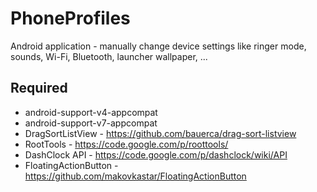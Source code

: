 PhoneProfiles
=============

Android application - manually change device settings like ringer mode, sounds, Wi-Fi, Bluetooth, launcher wallpaper, ...

Required
--------

- android-support-v4-appcompat
- android-support-v7-appcompat
- DragSortListView - https://github.com/bauerca/drag-sort-listview
- RootTools - https://code.google.com/p/roottools/
- DashClock API - https://code.google.com/p/dashclock/wiki/API
- FloatingActionButton - https://github.com/makovkastar/FloatingActionButton



